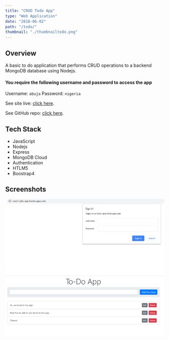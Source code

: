 ```yaml
---
title: "CRUD Todo App"
type: "Web Application"
date: "2018-06-02"
path: "/todo/"
thumbnail: "./thumbnailtodo.png"
---
```


## Overview

A basic to do application that performs CRUD operations to a backend MongoDB database using Nodejs.

#### You require the following username and password to access the app

Username: ```abuja```    Password: ```nigeria```

See site live: [click here](https://crud-todo-app.herokuapp.com/ "CRUD Todo App").

See GitHub repo: [click here](https://github.com/dankore/CRUD-to-do-app "CRUD Todo App").

## Tech Stack

- JavaScript
- Nodejs
- Express
- MongoDB Cloud
- Authentication
- HTLM5
- Boostrap4

## Screenshots

![Screenshot 1](./newtodo1.png)
![Screenshot 2](./newtodo2.png)
